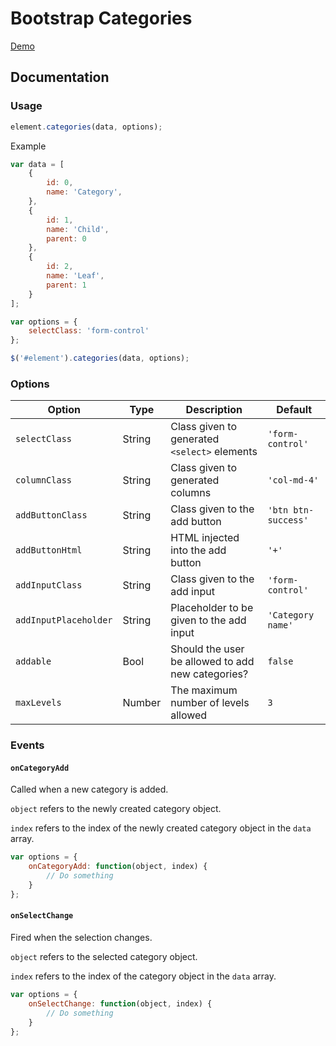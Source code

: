 # Bootstrap Categories

[Demo](http://natzim.me/bootstrap-categories)

## Documentation

### Usage

```javascript
element.categories(data, options);
```

Example

```javascript
var data = [
	{
		id: 0,
		name: 'Category',
	},
	{
		id: 1,
		name: 'Child',
		parent: 0
	},
	{
		id: 2,
		name: 'Leaf',
		parent: 1
	}
];

var options = {
	selectClass: 'form-control'
};

$('#element').categories(data, options);
```

### Options

Option | Type | Description | Default
------ | ---- | ----------- | -------
`selectClass` | String | Class given to generated `<select>` elements | `'form-control'`
`columnClass` | String | Class given to generated columns | `'col-md-4'`
`addButtonClass` | String | Class given to the add button | `'btn btn-success'`
`addButtonHtml` | String | HTML injected into the add button | `'+'`
`addInputClass` | String | Class given to the add input | `'form-control'`
`addInputPlaceholder` | String | Placeholder to be given to the add input | `'Category name'`
`addable` | Bool | Should the user be allowed to add new categories? | `false`
`maxLevels` | Number | The maximum number of levels allowed | `3`

### Events

#### `onCategoryAdd`

Called when a new category is added.

`object` refers to the newly created category object.

`index` refers to the index of the newly created category object in the `data` array.

```javascript
var options = {
	onCategoryAdd: function(object, index) {
		// Do something
	}
};
```

#### `onSelectChange`

Fired when the selection changes.

`object` refers to the selected category object.

`index` refers to the index of the category object in the `data` array.

```javascript
var options = {
	onSelectChange: function(object, index) {
		// Do something
	}
};
```
